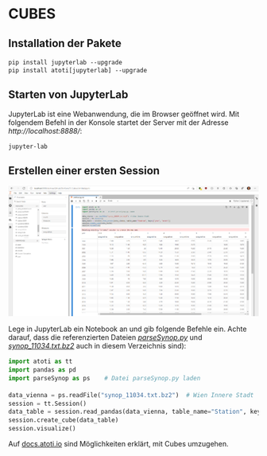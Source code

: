 # CUBES

## Installation der Pakete

```
pip install jupyterlab --upgrade
pip install atoti[jupyterlab] --upgrade
``` 

## Starten von JupyterLab

JupyterLab ist eine Webanwendung, die im Browser geöffnet wird. Mit folgendem
Befehl in der Konsole startet der Server mit der Adresse *http://localhost:8888/*:

```
jupyter-lab
```

## Erstellen einer ersten Session

![](cube.png)

Lege in JupyterLab ein Notebook an und gib folgende Befehle ein. Achte darauf, dass die
referenzierten Dateien *[parseSynop.py](parseSynop.py)* und
*[synop_11034.txt.bz2](synop_11034.txt.bz2)* auch in diesem Verzeichnis sind):

```python
import atoti as tt
import pandas as pd
import parseSynop as ps    # Datei parseSynop.py laden

data_vienna = ps.readFile("synop_11034.txt.bz2")  # Wien Innere Stadt
session = tt.Session()
data_table = session.read_pandas(data_vienna, table_name="Station", keys=["year", "month"])
session.create_cube(data_table)
session.visualize()
```

Auf [docs.atoti.io](https://docs.atoti.io/latest/tutorial/tutorial.html#Getting-started) sind Möglichkeiten
erklärt, mit Cubes umzugehen.
